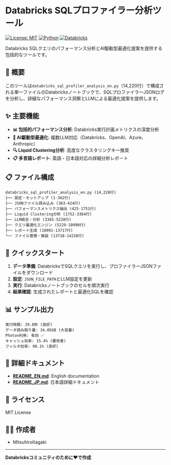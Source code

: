 # Databricks SQLプロファイラー分析ツール

[![License: MIT](https://img.shields.io/badge/License-MIT-yellow.svg)](https://opensource.org/licenses/MIT)
[![Python](https://img.shields.io/badge/Python-3.8%2B-blue)](https://www.python.org/)
[![Databricks](https://img.shields.io/badge/Databricks-Compatible-red)](https://databricks.com/)

Databricks SQLクエリのパフォーマンス分析とAI駆動型最適化提案を提供する包括的なツールです。

## 🚀 概要

このツールは`databricks_sql_profiler_analysis_en.py`（14,220行）で構成される単一ファイルのDatabricksノートブックで、SQLプロファイラーJSONログを分析し、詳細なパフォーマンス洞察とLLMによる最適化提案を提供します。

## ✨ 主要機能

- **📊 包括的パフォーマンス分析**: Databricks実行計画メトリクスの深度分析
- **🤖 AI駆動型最適化**: 複数LLM対応（Databricks、OpenAI、Azure、Anthropic）
- **🔍 Liquid Clustering分析**: 高度なクラスタリングキー推奨
- **📋 多言語レポート**: 英語・日本語対応の詳細分析レポート

## 📋 ファイル構成

```
databricks_sql_profiler_analysis_en.py (14,220行)
├── 設定・セットアップ (1-362行)
├── JSONファイル読み込み (363-424行)
├── パフォーマンスメトリクス抽出 (425-1751行)
├── Liquid Clustering分析 (1752-3364行)
├── LLM統合・分析 (3365-5228行)
├── クエリ最適化エンジン (5229-10990行)
├── レポート生成 (10991-13717行)
└── ファイル管理・推敲 (13718-14220行)
```

## 🚀 クイックスタート

1. **データ準備**: DatabricksでSQLクエリを実行し、プロファイラーJSONファイルをダウンロード
2. **設定**: `JSON_FILE_PATH`とLLM設定を更新
3. **実行**: Databricksノートブックのセルを順次実行
4. **結果確認**: 生成されたレポートと最適化SQLを確認

## 📊 サンプル出力

```
実行時間: 29.8秒 (良好)
データ読み取り量: 34.85GB (大容量)
Photon利用: 有効 ✅
キャッシュ効率: 15.4% (要改善)
フィルタ効率: 90.1% (良好)
```

## 📁 詳細ドキュメント

- **[README_EN.md](README_EN.md)**: English documentation
- **[README_JP.md](README_JP.md)**: 日本語詳細ドキュメント

## 📄 ライセンス

MIT License

## 👨‍💻 作成者

- MitsuhiroItagaki

---

**Databricksコミュニティのために❤️で作成**